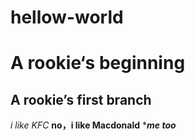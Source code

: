 # hellow-world
A rookie‘s beginning 
==========================
A rookie’s first branch
--------------------------
*i like KFC*
**no，i like Macdonald**
****me too***
